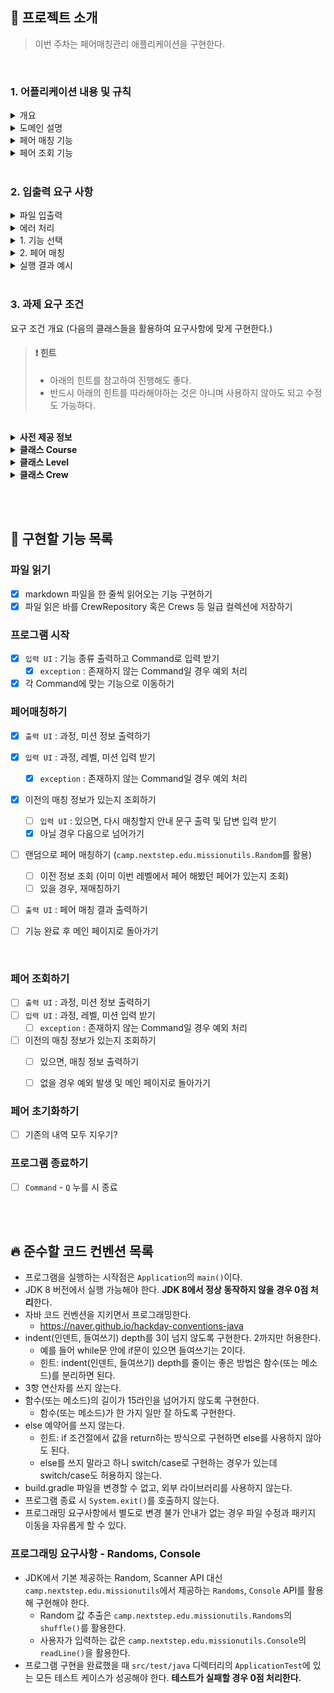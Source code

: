 ## 🚀 프로젝트 소개
> 이번 주차는 페어매칭관리 애플리케이션을 구현한다.
>
<br>

### 1. 어플리케이션 내용 및 규칙

<details>
    <summary>개요</summary>
    <div markdown="1">

- 우테코의 미션은 페어 프로그래밍으로 진행된다.
- 미션을 함께할 페어를 관리해주는 애플리케이션을 완성하시오.

<br>
</div>
</details>

<details>
    <summary>도메인 설명</summary>
    <div markdown="1">

- 우테코에서 운영하는 과정은 현재 백엔드 과정과 프론트엔드 과정이 있다.
- 각 과정은 5단계로 나누어 진행이 되는데 이를 레벨이라고 한다.
- 미션을 수행하며 각 레벨에서 전달하고자 하는 내용을 학습하는데 이 과정을 페어 프로그래밍으로 진행한다.
- 미션을 시작하기 전 페어를 매칭하는데 다양한 페어를 만나기 위해서 같은 레벨 동안은 같은 페어를 만나지 않는다.

<br>
</div>
</details>

<details>
    <summary>페어 매칭 기능</summary>
    <div markdown="1">

- 페어 매칭 조건
  ```
  - 미션을 함께 수행할 페어를 두명씩 매칭한다.
  - 페어 매칭 대상이 홀수인 경우 한 페어는 3인으로 구성한다. 
  - 같은 레벨에서 이미 페어를 맺은 크루와는 다시 페어로 매칭될 수 없다.
  ```

- 페어 매칭 구현 방법
  ```
  - 크루들의 이름 목록을 List<String> 형태로 준비한다.
  - 크루 목록의 순서를 랜덤으로 섞는다. 이 때 `camp.nextstep.edu.missionutils.Randoms`의 shuffle 메서드를 활용해야 한다.
  - 랜덤으로 섞인 페어 목록에서 페어 매칭을 할 때 앞에서부터 순서대로 두명씩 페어를 맺는다.
  - 홀수인 경우 마지막 남은 크루는 마지막 페어에 포함시킨다.
  - 같은 레벨에서 이미 페어로 만난적이 있는 크루끼리 다시 페어로 매칭 된다면 크루 목록의 순서를 다시 랜덤으로 섞어서 매칭을 시도한다.
  - 3회 시도까지 매칭이 되지 않거나 매칭을 할 수 있는 경우의 수가 없으면 에러 메시지를 출력한다.
  ```

- 코드 예시

  ```java
  List<String> crewNames; // 파일에서 로드한 크루 이름 목록 
  List<String> shuffledCrew = Randoms.shuffle(crewNames); // 섞인 크루 이름 목록
  
  // 페어 매칭 & 검증
  
  ...
  ```
  
- 페어 재매칭 시도
  ```
  - 안내 문구를 출력 후 매칭을 진행한다.
  - 아니오를 선택할 경우 코스, 레벨, 미션을 다시 선택한다.
  ```

<br>
</div>
</details>

<details>
    <summary>페어 조회 기능</summary>
    <div markdown="1">

- 과정, 레벨, 미션을 선택하면 해당 미션의 페어 정보를 출력한다.
- 매칭 이력이 없으면 매칭 이력이 없다고 안내한다.

  ```
  [ERROR] 매칭 이력이 없습니다.
  ```
<br>
</div>
</details>


<br>

### 2. 입출력 요구 사항

<details>
    <summary>파일 입출력</summary>
    <div markdown="1">

- 페어 매칭에 필요한 크루들의 이름을 파일 입출력을 통해 불러온다.
- `src/main/resources/backend-crew.md`과 `src/main/resources/frontend-crew.md` 파일을 이용한다.
- 두 파일의 내용은 수정이 가능하다. 수정 시 크루들의 이름은 중복될 수 없다.
- 파일 입출력 방법은 `자바 파일 읽기`나 `자바 파일 입출력`과 같은 키워드로 구글링해서 찾을 수 있다.

  <br>
</div>
</details>

<details>
    <summary>에러 처리</summary>
    <div markdown="1">

- 사용자가 잘못된 값을 입력할 경우 `IllegalArgumentException`를 발생시키고, `[ERROR]`로 시작하는 에러 메시지를 출력 후 해당 부분부터 다시 입력을 받는다.
- 아래의 프로그래밍 실행 결과 예시와 동일하게 입력과 출력이 이루어져야 한다.

<br>
</div>
</details>

<details>
    <summary>1. 기능 선택</summary>
    <div markdown="1">

- 프로그램을 시작하면 기능의 종류를 출력하고 그 중 하나의 입력을 받는다.
  ```
  기능을 선택하세요.
  1. 페어 매칭
  2. 페어 조회
  3. 페어 초기화
  Q. 종료
  ```

<br>
</div>
</details>

<details>
    <summary>2. 페어 매칭</summary>
    <div markdown="1">

- 과정와 미션을 출력하고 매칭하고자 하는 과정, 레벨, 미션을 입력 받는다.
```
#############################################
과정: 백엔드 | 프론트엔드
미션:
  - 레벨1: 자동차경주 | 로또 | 숫자야구게임
  - 레벨2: 장바구니 | 결제 | 지하철노선도
  - 레벨3: 
  - 레벨4: 성능개선 | 배포
  - 레벨5: 
############################################
과정, 레벨, 미션을 선택하세요.
ex) 백엔드, 레벨1, 자동차경주
```

- 매칭이 정상적으로 수행되면 결과가 출력된다.
- 출력되는 페어의 순서는 `camp.nextstep.edu.missionutils.Randoms`의 shuffle 메서드의 결과 순서로 정렬한다.

```
페어 매칭 결과입니다.
용팔 : 대만
대협 : 덕규
치수 : 준호
태웅 : 백호
달재 : 태산
한나 : 수겸
태섭 : 대남
준섭 : 소연
현준 : 호열
구식 : 경태
```

<br>
</div>
</details>

<details>
    <summary>실행 결과 예시</summary>
    <div markdown="1">

```
기능을 선택하세요.
1. 페어 매칭
2. 페어 조회
3. 페어 초기화
Q. 종료
1

#############################################
과정: 백엔드 | 프론트엔드
미션:
  - 레벨1: 자동차경주 | 로또 | 숫자야구게임
  - 레벨2: 장바구니 | 결제 | 지하철노선도
  - 레벨3: 
  - 레벨4: 성능개선 | 배포
  - 레벨5: 
############################################
과정, 레벨, 미션을 선택하세요.
ex) 백엔드, 레벨1, 자동차경주
프론트엔드, 레벨1, 자동차경주

페어 매칭 결과입니다.
다비 : 신디
쉐리 : 덴버
제키 : 로드
라라 : 윌터
니콜 : 이브
린다 : 시저
보노 : 제시 : 제키

기능을 선택하세요.
1. 페어 매칭
2. 페어 조회
3. 페어 초기화
Q. 종료
1

#############################################
과정: 백엔드 | 프론트엔드
미션:
  - 레벨1: 자동차경주 | 로또 | 숫자야구게임
  - 레벨2: 장바구니 | 결제 | 지하철노선도
  - 레벨3: 
  - 레벨4: 성능개선 | 배포
  - 레벨5: 
############################################
과정, 레벨, 미션을 선택하세요.
ex) 백엔드, 레벨1, 자동차경주
프론트엔드, 레벨1, 자동차경주

매칭 정보가 있습니다. 다시 매칭하시겠습니까?
네 | 아니오
아니오

과정, 레벨, 미션을 선택하세요.
ex) 백엔드, 레벨1, 자동차경주
프론트엔드, 레벨1, 자동차경주
매칭 정보가 있습니다. 다시 매칭하시겠습니까?
네 | 아니오
네

페어 매칭 결과입니다.
이브 : 윌터
보노 : 제키
신디 : 로드
제시 : 린다
시저 : 라라
니콜 : 다비
리사 : 덴버 : 제키

기능을 선택하세요.
1. 페어 매칭
2. 페어 조회
3. 페어 초기화
Q. 종료
2

#############################################
과정: 백엔드 | 프론트엔드
미션:
  - 레벨1: 자동차경주 | 로또 | 숫자야구게임
  - 레벨2: 장바구니 | 결제 | 지하철노선도
  - 레벨3: 
  - 레벨4: 성능개선 | 배포
  - 레벨5: 
############################################
과정, 레벨, 미션을 선택하세요.
ex) 백엔드, 레벨1, 자동차경주
프론트엔드, 레벨1, 자동차경주

페어 매칭 결과입니다.
이브 : 윌터
보노 : 제키
신디 : 로드
제시 : 린다
시저 : 라라
니콜 : 다비
리사 : 덴버 : 제키

기능을 선택하세요.
1. 페어 매칭
2. 페어 조회
3. 페어 초기화
Q. 종료
3

초기화 되었습니다. 

기능을 선택하세요.
1. 페어 매칭
2. 페어 조회
3. 페어 초기화
Q. 종료
Q
```

<br>
</div>
</details>

<br>


### 3. 과제 요구 조건

요구 조건 개요
(다음의 클래스들을 활용하여 요구사항에 맞게 구현한다.)

> #### ❗️ 힌트
> - 아래의 힌트를 참고하여 진행해도 좋다.
> - 반드시 아래의 힌트를 따라해야하는 것은 아니며 사용하지 않아도 되고 수정도 가능하다.
<br>
<details>
    <summary> <b>사전 제공 정보</b> </summary>
    <div markdown="1">


> 📍 유의사항
> - 크루 정보는 src/resources 하위에 md 파일로 제공되며 변경이 가능하다.
> - 과정, 레벨, 미션 정보는 아래에 제공하는 그대로 사용해야 한다.

```
## 과정
- 백엔드
- 프론트엔드

## 레벨
- 레벨1
- 레벨2
- 레벨3
- 레벨4
- 레벨5

## 미션
### 레벨1
- 자동차경주
- 로또
- 숫자야구게임

### 레벨2
- 장바구니
- 결제
- 지하철노선도

### 레벨3(없음)

### 레벨4
- 성능개선
- 배포

### 레벨5 (없음)
```


<br>
</div>
</details>

<details>
    <summary> <b>클래스 Course</b> </summary>
    <div markdown="1">

```java
public enum Course {
  BACKEND("백엔드"),
  FRONTEND("프론트엔드");

private String name;

Course(String name) {
this.name = name;
}

// 추가 기능 구현
}
```

<br>
</div>
</details>

<details>
    <summary> <b>클래스 Level</b> </summary>
    <div markdown="1">

```java
public enum Level {
  LEVEL1("레벨1"),
  LEVEL2("레벨2"),
  LEVEL3("레벨3"),
  LEVEL4("레벨4"),
  LEVEL5("레벨5");

  private String name;

  Level(String name) {
    this.name = name;
  }

  // 추가 기능 구현
}
```

<br>
</div>
</details>

<details>
    <summary> <b>클래스 Crew</b> </summary>
    <div markdown="1">

```java
public class Crew {
    private Course course;
    private String name;
}

```

<br>
</div>
</details>

<br><br>

## 📝 구현할 기능 목록

### 파일 읽기
- [x] markdown 파일을 한 줄씩 읽어오는 기능 구현하기
- [x] 파일 읽은 바를 CrewRepository 혹은 Crews 등 일급 컬렉션에 저장하기

### 프로그램 시작

- [x] `입력 UI` : 기능 종류 출력하고 Command로 입력 받기
  - [x] `exception` : 존재하지 않는 Command일 경우 예외 처리

- [x] 각 Command에 맞는 기능으로 이동하기

### 페어매칭하기

- [x] `출력 UI` : 과정, 미션 정보 출력하기
- [x] `입력 UI` : 과정, 레벨, 미션 입력 받기
  - [x] `exception` : 존재하지 않는 Command일 경우 예외 처리

- [x] 이전의 매칭 정보가 있는지 조회하기
  - [ ] `입력 UI` : 있으면, 다시 매칭할지 안내 문구 출력 및 답변 입력 받기
  - [x] 아닐 경우 다음으로 넘어가기

- [ ] 랜덤으로 페어 매칭하기 (`camp.nextstep.edu.missionutils.Random`를 활용)
  - [ ] 이전 정보 조회 (이미 이번 레벨에서 페어 해봤던 페어가 있는지 조회)
  - [ ] 있을 경우, 재매칭하기

- [ ] `출력 UI` : 페어 매칭 결과 출력하기

- [ ] 기능 완료 후 메인 페이지로 돌아가기

<br>

### 페어 조회하기

- [ ] `출력 UI` : 과정, 미션 정보 출력하기
- [ ] `입력 UI` : 과정, 레벨, 미션 입력 받기
  - [ ] `exception` : 존재하지 않는 Command일 경우 예외 처리

- [ ] 이전의 매칭 정보가 있는지 조회하기
  - [ ] 있으면, 매칭 정보 출력하기
  - [ ] 없을 경우 예외 발생 및 메인 페이지로 돌아가기


### 페어 초기화하기

- [ ] 기존의 내역 모두 지우기?


### 프로그램 종료하기

- [ ] `Command` - `Q` 누를 시 종료

<br><br>

## 🔥 준수할 코드 컨벤션 목록

- 프로그램을 실행하는 시작점은 `Application`의 `main()`이다.
- JDK 8 버전에서 실행 가능해야 한다. **JDK 8에서 정상 동작하지 않을 경우 0점 처리**한다.
- 자바 코드 컨벤션을 지키면서 프로그래밍한다.
    - https://naver.github.io/hackday-conventions-java
- indent(인덴트, 들여쓰기) depth를 3이 넘지 않도록 구현한다. 2까지만 허용한다.
    - 예를 들어 while문 안에 if문이 있으면 들여쓰기는 2이다.
    - 힌트: indent(인덴트, 들여쓰기) depth를 줄이는 좋은 방법은 함수(또는 메소드)를 분리하면 된다.
- 3항 연산자를 쓰지 않는다.
- 함수(또는 메소드)의 길이가 15라인을 넘어가지 않도록 구현한다.
    - 함수(또는 메소드)가 한 가지 일만 잘 하도록 구현한다.
- else 예약어를 쓰지 않는다.
    - 힌트: if 조건절에서 값을 return하는 방식으로 구현하면 else를 사용하지 않아도 된다.
    - else를 쓰지 말라고 하니 switch/case로 구현하는 경우가 있는데 switch/case도 허용하지 않는다.
- build.gradle 파일을 변경할 수 없고, 외부 라이브러리를 사용하지 않는다.
- 프로그램 종료 시 `System.exit()`를 호출하지 않는다.
- 프로그래밍 요구사항에서 별도로 변경 불가 안내가 없는 경우 파일 수정과 패키지 이동을 자유롭게 할 수 있다.

### 프로그래밍 요구사항 - Randoms, Console

- JDK에서 기본 제공하는 Random, Scanner API 대신 `camp.nextstep.edu.missionutils`에서 제공하는 `Randoms`, `Console` API를 활용해 구현해야 한다.
    - Random 값 추출은 `camp.nextstep.edu.missionutils.Randoms`의 `shuffle()`를 활용한다.
    - 사용자가 입력하는 값은 `camp.nextstep.edu.missionutils.Console`의 `readLine()`을 활용한다.
- 프로그램 구현을 완료했을 때 `src/test/java` 디렉터리의 `ApplicationTest`에 있는 모든 테스트 케이스가 성공해야 한다. **테스트가 실패할 경우 0점 처리한다.**
